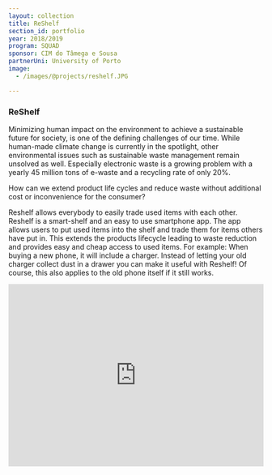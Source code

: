 ```yaml
---
layout: collection
title: ReShelf
section_id: portfolio
year: 2018/2019
program: SQUAD
sponsor: CIM do Tâmega e Sousa
partnerUni: University of Porto
image:
  - /images/@projects/reshelf.JPG

---
```


### ReShelf

Minimizing human impact on the environment to achieve a sustainable future for society, is
one of the defining challenges of our time. While human-made climate change is
currently in the spotlight, other environmental issues such as sustainable
waste management remain unsolved as well. Especially electronic waste is a
growing problem with a yearly 45 million tons of e-waste and a recycling rate
of only 20%.

How can we extend product life cycles and reduce waste without additional cost or
inconvenience for the consumer?

Reshelf allows everybody to easily trade used items with each other. Reshelf is a
smart-shelf and an easy to use smartphone app. The app allows users to put used
items into the shelf and trade them for items others have put in. This extends
the products lifecycle leading to waste reduction and provides easy and cheap
access to used items. For example: When buying a new phone, it will include a
charger. Instead of letting your old charger collect dust in a drawer you can
make it useful with Reshelf! Of course, this also applies to the old phone
itself if it still works.

<iframe src="https://player.vimeo.com/video/362093647" width="100%" height="360" frameborder="0" allow="autoplay; fullscreen" allowfullscreen></iframe>
